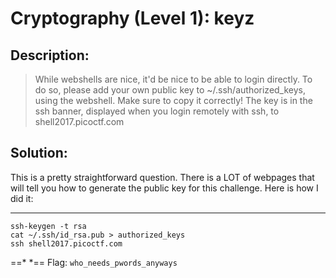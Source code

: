 # Cryptography (Level 1): keyz
## Description: 
>While webshells are nice, it'd be nice to be able to login directly. To do so, please add your own public key to ~/.ssh/authorized_keys, using the webshell. Make sure to copy it correctly! The key is in the ssh banner, displayed when you login remotely with ssh, to shell2017.picoctf.com
## Solution:
This is a pretty straightforward question. There is a LOT of webpages that will
tell you how to generate the public key for this challenge. Here is how I did
it:
***
    ssh-keygen -t rsa
    cat ~/.ssh/id_rsa.pub > authorized_keys
    ssh shell2017.picoctf.com
==*
*==
Flag: `who_needs_pwords_anyways` 
